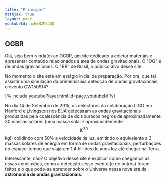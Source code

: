 ```yaml
---
title: "Principal"
mathjax: true
layout: page
youtubeId: acHmN2MlJQQ
---
```


## OGBR

Olá, seja bem-vinda(o) ao OGBR, um site dedicado a coletar materiais e apresentar
conteúdo relacionados a área de ondas gravitacionais. O "OG" é de ondas graviacionais.
O "BR" de Brasil, o público alvo desse site.

No momento o site está em estágio inicial de preparação. Por ora, que tal
assistir uma simulação da primeiríssima detecção de ondas gravitacionais, o
evento GW150914?

{% include youtubePlayer.html id=page.youtubeId %}

No dia 14 de Setembro de 2015, os detectores da colaboração LIGO em Hanford e
Livingston nos EUA detectaram as ondas gravitacionais produzidas pela
coalescência de dois buracos negros de aproximadamente 30 massas solares (uma
massa solar é aproximademente $$10^{30}$$ kg!) colidindo com 50% a
velocidade da luz, emitindo o equivalente a 3 massas solares de energia em
forma de ondas gravitacionais, perturbações no espaço-tempo que viajaram 1.4
bilhões de anos luz até chegar na Terra.

Interessante, não? O objetivo desse site é explicar como chegamos as essas
conclusões, como a detecção desse evento (e de outros) foram feitos e o que
pode-se aprender sobre o Universe nessa nova era da **astronomia de ondas
gravitacionais**.

